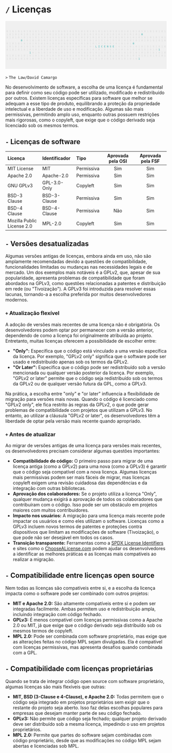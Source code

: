 # `/` Licenças

![](/SoftwareLicenses/Image.png)

`>` `The Law/David Camargo`

No desenvolvimento de software, a escolha de uma licença é fundamental para definir como seu código pode ser utilizado, modificado e redistribuído por outros. Existem licenças específicas para software que melhor se adequam a esse tipo de produto, equilibrando a proteção da propriedade intelectual e a liberdade de uso e modificação. Algumas são mais permissivas, permitindo amplo uso, enquanto outras possuem restrições mais rigorosas, como o copyleft, que exige que o código derivado seja licenciado sob os mesmos termos.

## `-` Licenças de software

|Licença                   |Identificador|Tipo      |Aprovada pela OSI|Aprovada pela FSF|
|:-------------------------|:------------|:---------|:---------------:|:---------------:|
|MIT License               |MIT          |Permissiva|Sim              |Sim              |
|Apache 2.0                |Apache-2.0   |Permissiva|Sim              |Sim              |
|GNU GPLv3                 |GPL-3.0-Only |Copyleft  |Sim              |Sim              |
|BSD-3 Clause              |BSD-3-Clause |Permissiva|Sim              |Sim              |
|BSD-4 Clause              |BSD-4-Clause |Permissiva|Não              |Sim              |
|Mozilla Public License 2.0|MPL-2.0      |Copyleft  |Sim              |Sim              |

## `-` Versões desatualizadas
Algumas versões antigas de licenças, embora ainda em uso, não são amplamente recomendadas devido a questões de compatibilidade, funcionalidades limitadas ou mudanças nas necessidades legais e de mercado. Um dos exemplos mais notáveis é a GPLv2, que, apesar de sua popularidade, apresenta problemas de compatibilidade que foram abordados na GPLv3, como questões relacionadas a patentes e distribuição em rede (ou "Tivoização"). A GPLv3 foi introduzida para resolver essas lacunas, tornando-a a escolha preferida por muitos desenvolvedores modernos.

### `+` Atualização flexível
A adoção de versões mais recentes de uma licença não é obrigatória. Os desenvolvedores podem optar por permanecer com a versão anterior, dependendo de como a licença foi originalmente atribuída ao projeto. Entretanto, muitas licenças oferecem a possibilidade de escolher entre:

- **"Only":** Especifica que o código está vinculado a uma versão específica da licença. Por exemplo, "GPLv2 only" significa que o software pode ser usado e redistribuído apenas sob os termos da GPLv2.
- **"Or Later":** Especifica que o código pode ser redistribuído sob a versão mencionada ou qualquer versão posterior da licença. Por exemplo, "GPLv2 or later" permite que o código seja redistribuído sob os termos da GPLv2 ou de qualquer versão futura da GPL, como a GPLv3.

Na prática, a escolha entre "only" e "or later" influencia a flexibilidade de migração para versões mais novas. Quando o código é licenciado como "GPLv2 only", ele fica restrito às regras da GPLv2, o que pode gerar problemas de compatibilidade com projetos que utilizam a GPLv3. No entanto, ao utilizar a cláusula "GPLv2 or later", os desenvolvedores têm a liberdade de optar pela versão mais recente quando apropriado.

### `+` Antes de atualizar
Ao migrar de versões antigas de uma licença para versões mais recentes, os desenvolvedores precisam considerar algumas questões importantes:
- **Compatibilidade do código:** O primeiro passo para migrar de uma licença antiga (como a GPLv2) para uma nova (como a GPLv3) é garantir que o código seja compatível com a nova licença. Algumas licenças mais permissivas podem ser mais fáceis de migrar, mas licenças copyleft exigem uma revisão cuidadosa das dependências e da integração com outras bibliotecas.
- **Aprovação dos colaboradores:** Se o projeto utiliza a licença "Only", qualquer mudança exigirá a aprovação de todos os colaboradores que contribuíram com o código. Isso pode ser um obstáculo em projetos maiores com muitos contribuidores.
- **Impacto nos usuários:** A migração para uma licença mais recente pode impactar os usuários e como eles utilizam o software. Licenças como a GPLv3 incluem novos termos de patentes e proteções contra dispositivos que limitam as modificações de software (Tivoização), o que pode não ser desejável em todos os casos.
- **Transição transparente:** Ferramentas como a [SPDX License Identifiers](https://spdx.org/licenses) e sites como o [ChooseALicense.com](https://choosealicense.com) podem ajudar os desenvolvedores a identificar as melhores práticas e as licenças mais compatíveis ao realizar a migração.

## `-` Compatibilidade entre licenças open source
Nem todas as licenças são compatíveis entre si, e a escolha da licença impacta como o software pode ser combinado com outros projetos:
- **MIT e Apache 2.0:** São altamente compatíveis entre si e podem ser integradas facilmente. Ambas permitem uso e redistribuição ampla, incluindo integração com código fechado.
- **GPLv3:** É menos compatível com licenças permissivas como a Apache 2.0 ou MIT, já que exige que o código derivado seja distribuído sob os mesmos termos de copyleft.
 - **MPL 2.0:** Pode ser combinada com software proprietário, mas exige que as alterações feitas no código MPL sejam divulgadas. Ela é compatível com licenças permissivas, mas apresenta desafios quando combinada com a GPL.

## `-` Compatibilidade com licenças proprietárias
Quando se trata de integrar código open source com software proprietário, algumas licenças são mais flexíveis que outras:
- **MIT, BSD (3-Clause e 4-Clause), e Apache 2.0:** Todas permitem que o código seja integrado em projetos proprietários sem exigir que o restante do projeto seja aberto. Isso faz delas escolhas populares para empresas que desejam manter parte de seu código fechado.
- **GPLv3:** Não permite que código seja fechado; qualquer projeto derivado deve ser distribuído sob a mesma licença, impedindo o uso em projetos proprietários.
- **MPL 2.0:** Permite que partes do software sejam combinadas com código proprietário, desde que as modificações no código MPL sejam abertas e licenciadas sob MPL.